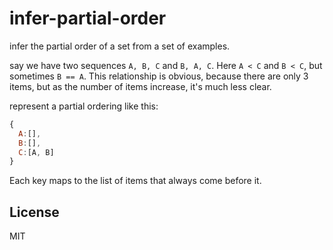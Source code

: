 # infer-partial-order

infer the partial order of a set from a set of examples.

say we have two sequences `A, B, C` and `B, A, C`.
Here `A < C` and `B < C`, but sometimes `B == A`.
This relationship is obvious, because there are only 3 items,
but as the number of items increase, it's much less clear.

represent a partial ordering like this:
``` js
{
  A:[],
  B:[],
  C:[A, B]
}
```

Each key maps to the list of items that always come before it.


## License

MIT
